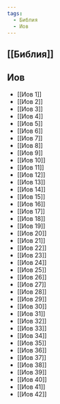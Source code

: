 ```yaml
---
tags:
  - Библия
  - Иов
---
```

## [[Библия]]
## Иов
- [[Иов 1]]
- [[Иов 2]]
- [[Иов 3]]
- [[Иов 4]]
- [[Иов 5]]
- [[Иов 6]]
- [[Иов 7]]
- [[Иов 8]]
- [[Иов 9]]
- [[Иов 10]]
- [[Иов 11]]
- [[Иов 12]]
- [[Иов 13]]
- [[Иов 14]]
- [[Иов 15]]
- [[Иов 16]]
- [[Иов 17]]
- [[Иов 18]]
- [[Иов 19]]
- [[Иов 20]]
- [[Иов 21]]
- [[Иов 22]]
- [[Иов 23]]
- [[Иов 24]]
- [[Иов 25]]
- [[Иов 26]]
- [[Иов 27]]
- [[Иов 28]]
- [[Иов 29]]
- [[Иов 30]]
- [[Иов 31]]
- [[Иов 32]]
- [[Иов 33]]
- [[Иов 34]]
- [[Иов 35]]
- [[Иов 36]]
- [[Иов 37]]
- [[Иов 38]]
- [[Иов 39]]
- [[Иов 40]]
- [[Иов 41]]
- [[Иов 42]]

